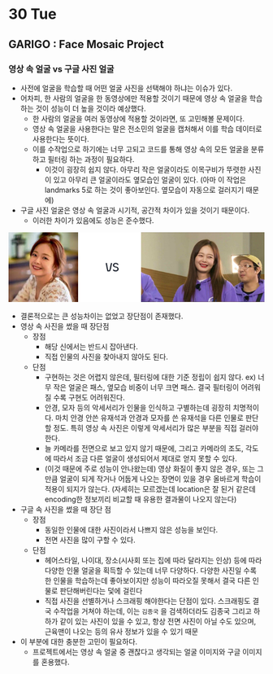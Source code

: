# 30 Tue

## GARIGO : Face Mosaic Project

### 영상 속 얼굴 vs 구글 사진 얼굴

* 사전에 얼굴을 학습할 때 어떤 얼굴 사진을 선택해야 하냐는 이슈가 있다.
* 어차피, 한 사람의 얼굴을 한 동영상에만 적용할 것이기 때문에 영상 속 얼굴을 학습하는 것이 성능이 더 높을 것이라 예상했다.
  * 한 사람의 얼굴을 여러 동영상에 적용할 것이라면, 또 고민해볼 문제이다.
  * 영상 속 얼굴을 사용한다는 말은 전소민의 얼굴을 캡처해서 이를 학습 데이터로 사용한다는 뜻이다.
  * 이를 수작업으로 하기에는 너무 고되고 코드를 통해 영상 속의 모든 얼굴을 분류하고 필터링 하는 과정이 필요하다.
    * 이것이 굉장히 쉽지 않다. 아무리 작은 얼굴이라도 이목구비가 뚜렷한 사진이 있고 아무리 큰 얼굴이라도 옆모습인 얼굴이 있다. \(아마 이 작업은 landmarks 5로 하는 것이 좋아보인다. 옆모습이 자동으로 걸러지기 때문에\)
* 구글 사진 얼굴은 영상 속 얼굴과 시기적, 공간적 차이가 있을 것이기 때문이다.
  * 이러한 차이가 있음에도 성능은 준수했다.

![&#xC67C;&#xCABD;&#xC774; &#xAD6C;&#xAE00;\(&#xC77C;&#xBC18;\), &#xC624;&#xB978;&#xCABD;&#xC774; &#xC601;&#xC0C1;\(&#xB7F0;&#xB2DD;&#xB9E8;\)](../../.gitbook/assets/image%20%28421%29.png)

* 결론적으로는 큰 성능차이는 없었고 장단점이 존재했다.
* 영상 속 사진을 썼을 때 장단점
  * 장점
    * 해당 신에서는 반드시 잡아낸다.
    * 직접 인물의 사진을 찾아내지 않아도 된다.
  * 단점
    * 구현하는 것은 어렵지 않은데, 필터링에 대한 기준 정립이 쉽지 않다. ex\) 너무 작은 얼굴은 패스, 옆모습 비중이 너무 크면 패스. 결국 필터링이 어려워 질 수록 구현도 어려워진다.
    * 안경, 모자 등의 악세서리가 인물을 인식하고 구별하는데 굉장히 치명적이다. 마치 안경 안쓴 유재석과 안경과 모자를 쓴 유재석을 다른 인물로 판단할 정도. 특히 영상 속 사진은 이렇게 악세서리가 많은 부분을 직접 걸러야 한다.
    * 늘 카메라를 전면으로 보고 있지 않기 때문에, 그리고 카메라의 조도, 각도에 따라서 조금 다른 얼굴이 생성되어서 제대로 얻지 못할 수 있다.
    * \(이것 때문에 주로 성능이 안나왔는데\) 영상 화질이 좋지 않은 경우, 또는 그만큼 얼굴이 되게 작거나 어둡게 나오는 장면이 있을 경우 올바르게 학습이 적용이 되지가 않는다. \(자세히는 모르겠는데 location은 잘 된거 같은데 encoding한 정보끼리 비교할 때 유용한 결과물이 나오지 않는다\)
* 구글 속 사진을 썼을 때 장단 점
  * 장점
    * 동일한 인물에 대한 사진이라서 나쁘지 않은 성능을 보인다.
    * 전면 사진을 많이 구할 수 있다.
  * 단점
    * 헤어스타일, 나이대, 장소\(시사회 또는 집에 따라 달라지는 인상\) 등에 따라 다양한 인물 얼굴을 획득할 수 있는데 너무 다양하다. 다양한 사진일 수록 한 인물을 학습하는데 좋아보이지만 성능이 따라오질 못해서 결국 다른 인물로 판단해버린다는 덫에 걸린다
    * 직접 사진을 선별하거나 스크래핑 해야한다는 단점이 있다. 스크래핑도 결국 수작업을 거쳐야 하는데, 이는 `김종국` 을 검색하더라도 김종국 그리고 하하가 같이 있는 사진이 있을 수 있고, 항상 전면 사진이 아닐 수도 있으며, 근육맨이 나오는 등의 유사 정보가 있을 수 있기 때문
* 이 부분에 대한 충분한 고민이 필요하다.
  * 프로젝트에서는 영상 속 얼굴 중 괜찮다고 생각되는 얼굴 이미지와 구글 이미지를 혼용했다.

